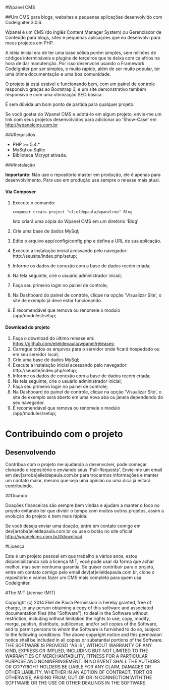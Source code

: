 #Wpanel CMS

##Um CMS para blogs, websites e pequenas aplicações desenvolvido com CodeIgniter 3.0.6.

Wpanel é um CMS (do inglês Content Manager System) ou Gerenciador de Conteúdo para blogs, sites e pequenas aplicações que eu desenvolvi para meus projetos em PHP.

A idéia inicial era de ter uma base sólida porém simples, sem milhões de códigos intermináveis e plugins de terçeiros que te deixa com calafrios na hora de dar manutenção. Por isso desenvolvi usando o Framework CodeIgniter por ser simples, e muito rápido, além de ser
muito popular, ter uma ótima documentação e uma boa comunidade.

O projeto já está estável e funcionando bem, com um painel de controle responsivo graças ao Bootstrap 3, e um site demonstrativo também responsivo e com uma otimização SEO básica.

É sem dúvida um bom ponto de partida para qualquer projeto. 

Se você gostar do Wpanel CMS e adotá-lo em algum projeto, envie-me um link com seus projetos desenvolvidos para adicionar ao 'Show-Case' em http://wpanelcms.com.br

###Requisitos

- PHP >= 5.4.*
- MySql ou Sqlite
- Biblioteca Mcrypt ativada.

###Instalação

**Importante:**
Não use o repositório master em produção, ele é apenas para desenvolvimento. Para uso em produção use sempre o release mais atual.

#### Via Composer

1. Execute o comando:

	```
	composer create-project "elieldepaula/wpanelcms" Blog
	```
	Isto criará uma cópia do Wpanel CMS em um diretório 'Blog'
2. Crie uma base de dados MySql;
3. Edite o arquivo app/config/config.php e defina a URL de sua aplicação. 
4. Execute a instalação inicial acessando pelo navegador: http://seusite/index.php/setup;
5. Informe os dados de conexão com a base de dados recém criada;
6. Na tela seguinte, crie o usuário administrador inicial;
7. Faça seu primeiro login no painel de controle;
8. Na Dashboard do painel de controle, clique na opção 'Visualizar Site', o site de exemplo já deve estar funcionando.
9. É recomendável que remova ou renomeie o modulo /app/modules/setup;

#### Download do projeto

1. Faça o download do último release em: <https://github.com/elieldepaula/wpanel/releases>;
2. Carregue todos os arquivos para o servidor onde ficará hospedado ou em seu servidor local;
3. Crie uma base de dados MySql;
4. Execute a instalação inicial acessando pelo navegador: http://seusite/index.php/setup;
5. Informe os dados de conexão com a base de dados recém criada;
6. Na tela seguinte, crie o usuário administrador inicial;
7. Faça seu primeiro login no painel de controle;
8. Na Dashboard do painel de controle, clique na opção 'Visualizar Site', o site de exemplo será aberto em uma nova aba ou janela dependendo do seu navegador.
9. É recomendável que remova ou renomeie o modulo /app/modules/setup;

# Contribuindo com o projeto

## Desenvolvendo

Contribua com o projeto me ajudando a desenvolver, pode começar clonando o repositório e enviando seus 'Pull-Requests'. Envie-me um email em dev[arroba]elieldepaula.com.br para trocarmos informações e manter um contato maior, mesmo que seja uma opinião ou uma dica já estará contribuindo.

##Doando

Doações financeiras são sempre bem vindas e ajudam a manter o foco no projeto evitando ter que dividir o tempo com muitos outros projetos, assim a evolução do projeto é bem mais rápida.

Se você deseja enviar uma doação, entre em contato comigo em dev[arroba]elieldepaula.com.br ou use o botão no site oficial <http://wpanelcms.com.br/#download>

#Licença

Este é um projeto pessoal em que trabalho a vários anos, estou disponibilizando sob a licença MIT, você pode usar da forma que achar melhor, mas sem nenhuma garantia. Se quiser contribuir para o projeto, entre em contato comigo pelo email dev[at]elieldepaula.com.br, clone o repositório e vamos fazer um CMS mais completo para quem usa CodeIgniter.

#The MIT License (MIT)

Copyright (c) 2014 Eliel de Paula
Permission is hereby granted, free of charge, to any person obtaining a copy
of this software and associated documentation files (the "Software"), to deal
in the Software without restriction, including without limitation the rights
to use, copy, modify, merge, publish, distribute, sublicense, and/or sell
copies of the Software, and to permit persons to whom the Software is
furnished to do so, subject to the following conditions:
The above copyright notice and this permission notice shall be included in all
copies or substantial portions of the Software.
THE SOFTWARE IS PROVIDED "AS IS", WITHOUT WARRANTY OF ANY KIND, EXPRESS OR
IMPLIED, INCLUDING BUT NOT LIMITED TO THE WARRANTIES OF MERCHANTABILITY,
FITNESS FOR A PARTICULAR PURPOSE AND NONINFRINGEMENT. IN NO EVENT SHALL THE
AUTHORS OR COPYRIGHT HOLDERS BE LIABLE FOR ANY CLAIM, DAMAGES OR OTHER
LIABILITY, WHETHER IN AN ACTION OF CONTRACT, TORT OR OTHERWISE, ARISING FROM,
OUT OF OR IN CONNECTION WITH THE SOFTWARE OR THE USE OR OTHER DEALINGS IN THE
SOFTWARE.
